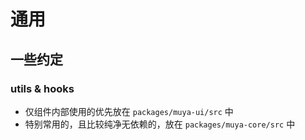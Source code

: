 # 通用

## 一些约定

### utils & hooks

- 仅组件内部使用的优先放在 `packages/muya-ui/src` 中
- 特别常用的，且比较纯净无依赖的，放在 `packages/muya-core/src` 中
